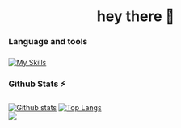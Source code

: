 <h1 align="center">hey there 👋</h1>

<h3>Language and tools</h3>

###

[![My Skills](https://skillicons.dev/icons?i=cs,cpp,lua,py,mongodb,mysql,visualstudio,vscode)](https://skillicons.dev)

###

<h3>Github Stats ⚡</h3>

###
  
<a href="#">![Github stats](https://github-readme-stats.vercel.app/api?username=Mystro69&show_icons=true&theme=midnight-purple&rank_icon=github&count_private=true&hide_border=true&line_height=20)</a>
<a href="#">![Top Langs](https://github-readme-stats.vercel.app/api/top-langs/?username=Mystro69&show_icons=true&layout=compact&theme=midnight-purple&count_private=true&hide_border=true&size_weight=0&count_weight=1)</a> </br>
<a href="#">![](https://komarev.com/ghpvc/?username=Mystro69&color=9745f5&abbreviated=true&style=flat-square)</a>
